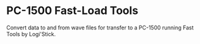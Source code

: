 # PC-1500 Fast-Load Tools
Convert data to and from wave files for transfer to a PC-1500 running Fast Tools by Logi'Stick.
